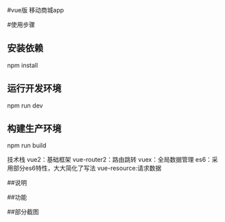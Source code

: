 #vue版 移动商城app

#使用步骤

## 安装依赖
npm install

## 运行开发环境
npm run dev

## 构建生产环境
npm run build

技术栈
vue2：基础框架
vue-router2：路由跳转
vuex：全局数据管理
es6：采用部分es6特性，大大简化了写法
vue-resource:请求数据

##说明


##功能

##部分截图